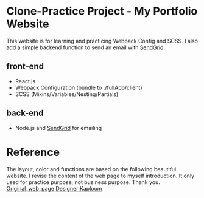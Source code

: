# Clone-Practice Project - My Portfolio Website

This website is for learning and practicing Webpack Config and SCSS. I also add a simple backend function to send an email with [SendGrid](https://sendgrid.com/).

## front-end

- React.js
- Webpack Configuration (bundle to ./fullApp/client)
- SCSS (Mixins/Variables/Nesting/Partials)

## back-end

- Node.js and [SendGrid](https://sendgrid.com/) for emailing

# Reference

The layout, color and functions are based on the following beautiful website. I revise the content of the web page to myself introduction.
It only used for practice purpose, not business purpose. Thank you.
[Original_web_page](https://www.thecraftsmen.tech/)
[Designer:Kaploom](https://www.kaploom.com/)
